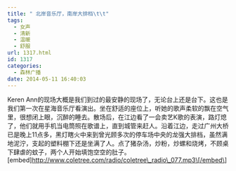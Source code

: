 ```yaml
---
title: " 北岸音乐厅，南岸大排档\t\t"
tags:
  - 女声
  - 清新
  - 温暖
  - 舒服
url: 1317.html
id: 1317
categories:
  - 森林广播
date: 2014-05-11 16:40:03
---
```


Keren Ann的现场大概是我们到过的最安静的现场了，无论台上还是台下。这也是我们第一次在星海音乐厅看演出。坐在舒适的座位上，听她的歌声柔软的飘在空气里，很想闭上眼，沉醉的睡去。散场后，在江边看了一会卖艺K歌的表演，路灯熄了，他们就用手机当电筒照在歌谱上，直到城管来赶人。沿着江边，走过广州大桥已是晚上11点多，黑灯瞎火中来到曾光顾多次的停车场中央的龙强大排档，虽然满地泥泞，支起的塑料棚下还是坐满了人。点了猪杂汤，炒粉，炒螺和烧烤，不顾桌下肆虐的蚊子，两个人开始填饱空空的肚子。   \[embed\]http://www.coletree.com/radio/coletree\_radio\_077.mp3\[/embed\]